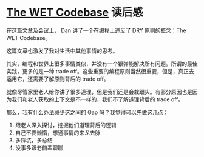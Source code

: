 # [The WET Codebase](https://overreacted.io/the-wet-codebase/) 读后感

在这篇文章及会议上， Dan 讲了一个在编程上违反了 DRY 原则的概念：The WET Codebase。

这篇文章也激发了我对生活中其他事情的思考。

其实，编程和世界上很多事情类似，并没有一个银弹能解决所有问题。所谓的最佳实践，更多的是一种 trade off。这些重要的编程原则当然很重要，但是，真正去运用它，还需要了解原则背后的 trade off。

就像尽管家里老人给你讲了很多道理，但是我们还是会栽跟头。有部分原因也是因为我们和老人获取的上下文是不一样的，我们不了解道理背后的 trade off。

那么，我有什么办法减少这之间的 Gap 吗？我觉得可以先做这几点：

1. 跟老人深入探讨，挖掘他们道理背后的逻辑
2. 自己不要懒惰，想通事情的来龙去脉
3. 多踩坑，多总结
4. 没事多跟老前辈聊聊
